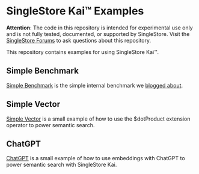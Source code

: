 # SingleStore Kai™ Examples

**Attention**: The code in this repository is intended for experimental use only and is not fully tested, documented, or supported by SingleStore. Visit the [SingleStore Forums](https://www.singlestore.com/forum/) to ask questions about this repository.

This repository contains examples for using SingleStore Kai™.

## Simple Benchmark

[Simple Benchmark](./simple-benchmark/) is the simple internal benchmark we
[blogged about](http://singlestore.com/blog/singlestore-kai-real-time-analytics-benchmarks).

## Simple Vector

[Simple Vector](./simple-vector/) is a small example of how to use the
$dotProduct extension operator to power semantic search.

## ChatGPT

[ChatGPT](./chatgpt/) is a small example of how to use embeddings with ChatGPT to power semantic search with SingleStore Kai.

